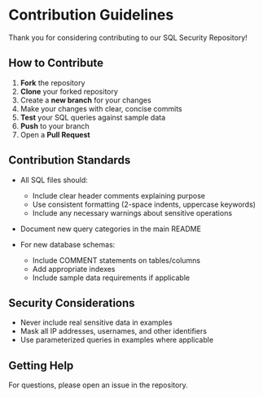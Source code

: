 # Contribution Guidelines

Thank you for considering contributing to our SQL Security Repository!

## How to Contribute

1. **Fork** the repository
2. **Clone** your forked repository
3. Create a **new branch** for your changes
4. Make your changes with clear, concise commits
5. **Test** your SQL queries against sample data
6. **Push** to your branch
7. Open a **Pull Request**

## Contribution Standards

- All SQL files should:
  - Include clear header comments explaining purpose
  - Use consistent formatting (2-space indents, uppercase keywords)
  - Include any necessary warnings about sensitive operations

- Document new query categories in the main README

- For new database schemas:
  - Include COMMENT statements on tables/columns
  - Add appropriate indexes
  - Include sample data requirements if applicable

## Security Considerations

- Never include real sensitive data in examples
- Mask all IP addresses, usernames, and other identifiers
- Use parameterized queries in examples where applicable

## Getting Help

For questions, please open an issue in the repository.
